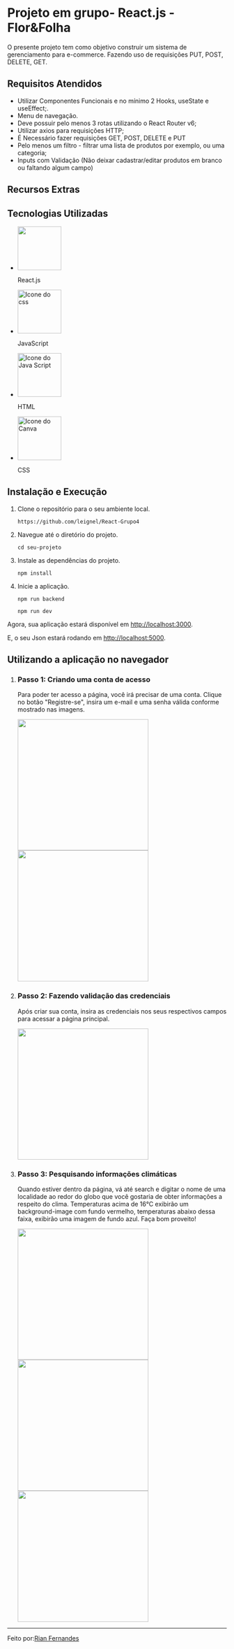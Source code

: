 <!DOCTYPE html>
<html lang="en">
<head>
    <meta charset="UTF-8">
    <meta name="viewport" content="width=device-width, initial-scale=1.0">
</head>
<body>
    <h1>Projeto em grupo- React.js - Flor&Folha</h1>
    <p>O presente projeto tem como objetivo construir um sistema de gerenciamento para e-commerce. Fazendo uso de requisições PUT, POST, DELETE, GET.</p>
    <h2>Requisitos Atendidos</h2>
    <ul>
        <li>Utilizar Componentes Funcionais e no mínimo 2 Hooks, useState e useEffect;.</li>
        <li>Menu de navegação.</li>
        <li>Deve possuir pelo menos 3 rotas utilizando o React Router v6;</li>
        <li>Utilizar axios para requisições HTTP;</li>
        <li>É Necessário fazer requisições GET, POST, DELETE e PUT</li>
        <li>Pelo menos um filtro - filtrar uma lista de produtos por exemplo, ou uma categoria;</li>
        <li>Inputs com Validação (Não deixar cadastrar/editar produtos em branco ou faltando algum campo)</li>
    </ul>
    <h2>Recursos Extras</h2>
    <h2>Tecnologias Utilizadas</h2>
    <ul>
    <li><img src="https://miro.medium.com/v2/resize:fit:960/1*h7GMfvHKvLPkynG9NvULJw.gif" width="100" height="100">
        <p>React.js</p>
    </li>
    <li><img src="https://cdn.hashnode.com/res/hashnode/image/upload/v1622432919395/OStnZ-nKh.gif?auto=format,compress&gif-q=60&format=webm" alt="Icone do css" width="100" height="100">
        <p>JavaScript</p>
    </li>
    <li><img src="https://user-images.githubusercontent.com/74038190/238200426-29fd6286-4e7b-4d6c-818f-c4765d5e39a9.gif" alt="Icone do Java Script" width="100" height="100">
        <p>HTML</p>
    </li>  
     <li><img src="https://codewithtech.com/user-assets/img/icon/css-gif.gif" alt="Icone do Canva" width="100" height="100">
        <p>CSS</p>
    </li>  
</ul>
    <h2>Instalação e Execução</h2>
    <ol>
        <li>Clone o repositório para o seu ambiente local.</li>
        <pre><code>https://github.com/leignel/React-Grupo4</code></pre>
        <li>Navegue até o diretório do projeto.</li>
        <pre><code>cd seu-projeto</code></pre>
        <li>Instale as dependências do projeto.</li>
        <pre><code>npm install</code></pre>
        <li>Inicie a aplicação.</li>
        <pre><code>npm run backend</code></pre>
        <pre><code>npm run dev</code></pre>
    </ol>
    <p>Agora, sua aplicação estará disponível em <a href="http://localhost:3000">http://localhost:3000</a>.</p>
    <p>E, o seu Json estará rodando em <a href="http://localhost:5000">http://localhost:5000</a>.</p>
    <h2>Utilizando a aplicação no navegador</h2>
   <ol>
    <li>
        <h3>Passo 1: Criando uma conta de acesso</h3>
        <p>
            Para poder ter acesso a página, você irá precisar de uma conta. Clique no botão "Registre-se", insira um e-mail e uma senha válida conforme mostrado nas imagens.
        </p>
        <img src="/images_readme/login.png" alt="" width="300">
        <img src="/images_readme/step1-1.png" alt="" width="300">
    </li>
    <li>
        <h3>Passo 2: Fazendo validação das credenciais</h3>
        <p>
            Após criar sua conta, insira as credenciais nos seus respectivos campos para acessar a página principal.
        </p>
        <img src="/images_readme/step2.png" alt="" width="300">
    </li>
       <li>
        <h3>Passo 3: Pesquisando informações climáticas</h3>
        <p>
            Quando estiver dentro da página, vá até search e digitar o nome de uma localidade ao redor do globo que você gostaria de obter informações a respeito do clima. Temperaturas acima de 16°C exibirão um background-image com fundo vermelho, temperaturas abaixo dessa faixa, exibirão uma imagem de fundo azul. Faça bom proveito!
        </p>
        <img src="/images_readme/step3.png" alt="" width="300">
        <img src="/images_readme/step4.png" alt="" width="300">
        <img src="/images_readme/step5.png" alt="" width="300">
    </li>
</ol>
    <hr>
    <p>Feito por:<a href="https://github.com/Rian-Fernandes">Rian Fernandes</a></p>
</body>
</html>
